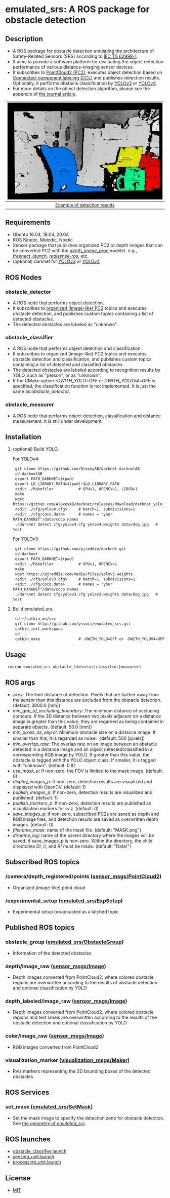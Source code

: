 # emulated_srs: A ROS package for obstacle detection

## Description

* A ROS package for obstacle detection emulating the architecture of
  Safety-Related Sensors (SRS) according to [IEC TS 62998-1][1].
* It aims to provide a software platform for evaluating the object detection
  performance of various distance-imaging sensor devices.
* It subscribes to [PointCloud2 (PC2)][2], executes object detection based on
  [Connected-component labeling (CCL)][3] and publishes detection results.
  Optionally, it performs obstacle classification by [YOLOv3][4] or [YOLOv4][5].
* For more details on the object detection algorithm, please see the appendix
  of [the journal article][6].

|![example of object detection results](doc/IEEESensors2021Fig10.png)|
|:--:|
| [Example of detection results][6] |

[1]: https://webstore.iec.ch/publication/31009
[2]: http://docs.ros.org/en/lunar/api/sensor_msgs/html/msg/PointCloud2.html
[3]: https://en.wikipedia.org/wiki/Connected-component_labeling
[4]: https://github.com/AlexeyAB/darknet
[5]: https://pjreddie.com/darknet/install/
[6]: https://doi.org/10.1109/JSEN.2021.3089207

## Requirements

* Ubuntu 16.04, 18.04, 20.04
* ROS Kinetic, Melodic, Noetic
* Sensor package that publishes organized PC2 or depth images that can be
  converted PC2 with the [_depth_image_proc_][7] nodelet.
  e.g., [_freenect_launch_](http://wiki.ros.org/freenect_launch),
  [_realsense-ros_](https://github.com/IntelRealSense/realsense-ros), etc.
* (optional) darknet for [YOLOv3][4] or [YOLOv4][5]

[7]: http://wiki.ros.org/depth_image_proc#depth_image_proc.2Fpoint_cloud_xyzrgb

## ROS Nodes

### obstacle_detector

* A ROS node that performs object detection.
* It subscribes to [organized (image-like) PC2][2] topics and executes obstacle
  detection, and publishes custom topics containing a list of detected obstacles.
* The detected obstacles are labeled as "unknown".

### obstacle_classifier

* A ROS node that performs object detection and classification.
* It subscribes to organized (image-like) PC2 topics and executes obstacle
  detection and classification, and publishes custom topics containing a list of
  detected and classified obstacles.
* The detected obstacles are labeled according to recognition results by
  YOLO, such as "person", or as "unknown".
* If the CMake option _-DWITH_YOLO=OFF_ or _DWITH_YOLOV4=OFF_ is specified, the
  classification function is not implemented. It is just the same as
  _obstacle_detector_.

### obstacle_measurer

* A ROS node that performs object detection, classification and distance
  measurement. It is still under development.

## Installation

1. (optional) Build YOLO.

   For [YOLOv4][5]:

        git clone https://github.com/AlexeyAB/darknet darknetAB
        cd darknetAB
        export PATH_DARKNET=$(pwd)
        export LD_LIBRARY_PATH=$(pwd):$LD_LIBRARY_PATH
        <edit ./Makefile>           # GPU=1, OPENCV=1, LIBSO=1
        make
        wget https://github.com/AlexeyAB/darknet/releases/download/darknet_yolo_v3_optimal/yolov4.weights
        <edit ./cfg/yolov4.cfg>     # batch=1, subdivisions=1
        <edit ./cfg/coco.data>      # names = "your PATH_DARKNET"/data/coco.names
        ./darknet detect cfg/yolov4.cfg yolov4.weights data/dog.jpg   # test

    For [YOLOv3][4]:

        git clone https://github.com/pjreddie/darknet.git
        cd darknet
        export PATH_DARKNET=$(pwd)
        <edit ./Makefile>           # GPU=1, OPENCV=1
        make
        wget https://pjreddie.com/media/files/yolov3.weights
        <edit ./cfg/yolov3.cfg>     # batch=1, subdivisions=1
        <edit ./cfg/coco.data>      # names = "your PATH_DARKNET"/data/coco.names
        ./darknet detect cfg/yolov3.cfg yolov3.weights data/dog.jpg   # test

2. Build emulated_srs.

        cd ~/catkin_ws/src
        git clone http://github.com/yssmii/emulated_srs.git
        catkin_init_workspace
        cd ..
        catkin_make                 # -DWITH_YOLO=OFF or -DWITH_YOLOV4=OFF

## Usage

     rosrun emulated_srs obstacle_(detector|classifier|measurer)

## ROS args

* _zkey_: The limit distance of detection. Pixels that are farther away from
    the sensor than this distance are excluded from the obstacle detection.
    (default: 3000.0 [mm])
* _min_gap_of_occluding_boundary_: The minimum distance of occluding contours.
    If the 3D distance between two pixels adjacent on a distance image is
    greater than this value, they are regarded as being contained in separate
    objects. (default: 50.0 [mm])
* _min_pixels_as_object_: Minimum obstacle size on a distance image. If smaller
    than this, it is regarded as noise.（default: 500 [pixels])
* _min_overlap_rate_: The overlap rate on an image between an obstacle detected
    in a distance image and an object detected/classified in a corresponding RGB
    image by YOLO. If greater than this value, the obstacle is tagged with the
    YOLO object class. If smaller, it is tagged with "unknown". (default: 0.8)
* _use_mask_p_: If non-zero, the FOV is limited to the mask image. (default: 0)
* _display_images_p_: If non-zero, detection results are visualized and
    displayed with OpenCV. (default: 1)
* _publish_images_p_: If non-zero, detection results are visualized and
    published. (default: 1)
* _publish_markers_p_: If non-zero, detection results are published as
    visualization markers for rviz. (default: 0)
* _save_images_p_: if non-zero, subscribed PC2s are saved as depth and RGB
    image files, and detection results are saved as overwritten depth images.
    (default: 0)
* _filename_mask_: name of the mask file. (default: "MASK.png")
* _dirname_log_: name of the parent directory where the images will be saved,
    if save_images_p is non-zero. Within the directory, the child directories
    D/, I/, and R/ must be made. (default: "Data/")

## Subscribed ROS topics

### /camera/depth_registered/points ([sensor_msgs/PointCloud2][2])

* Organized (image-like) point cloud

### /experimental_setup ([emulated_srs/ExpSetup](msg/ExpSetup.msg))

* Experimental setup broadcasted as a latched topic

## Published ROS topics

### obstacle_group ([emulated_srs/ObstacleGroup](msg/ObstacleGroup.msg))

* Information of the detected obstacles

### depth/image_raw ([sensor_msgs/Image][8])

* Depth images converted from PointCloud2, where colored obstacle regions are
  overwritten according to the results of obstacle detection and optional
  classification by YOLO

[8]: http://docs.ros.org/en/noetic/api/sensor_msgs/html/msg/Image.html

### depth_labeled/image_raw ([sensor_msgs/Image][8])

* Depth images converted from PointCloud2, where colored obstacle regions and
  text labels are overwritten according to the results of the obstacle
  detection and optional classification by YOLO

### color/image_raw ([sensor_msgs/Image][8])

* RGB images converted from PointCloud2

### visualization_marker ([visualization_msgs/Maker][9])

* Rviz markers representing the 3D bounding boxes of the detected obstacles

[9]: http://wiki.ros.org/rviz/DisplayTypes/Marker

## ROS Services

### set_mask ([emulated_srs/SetMask](srv/SetMask.srv))

* Set the mask image to specify the detection zone for obstacle detection. See
  [the geometry of _emulated_srs_](doc/IEEESensors2021Fig12.png).

## ROS launches

* [obstacle_classifier.launch](doc/obstacle_classifier_launch.md)
* [sensing_unit.launch](doc/sensing_unit_launch.md)
* [processing_unit.launch](doc/processing_unit_launch.md)

## License

* [MIT](https://opensource.org/licenses/mit-license.php)
